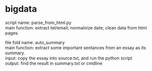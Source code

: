 # bigdata

script name: parse_from_html.py <br>
main function: extract tel/email; normalnize date; clean data from html pages. <br> 

file fold name: auto_summary <br> 
main function: extract some important sentances from an essay as its summary. <br> 
input: copy the essay into source.txt, and run the python script <br> 
output: find the result in summary.txt or cmdline <br> 

